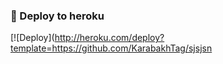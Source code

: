 
### 🚀 Deploy to heroku
[![Deploy](http://heroku.com/deploy?template=https://github.com/KarabakhTag/sjsjsn
